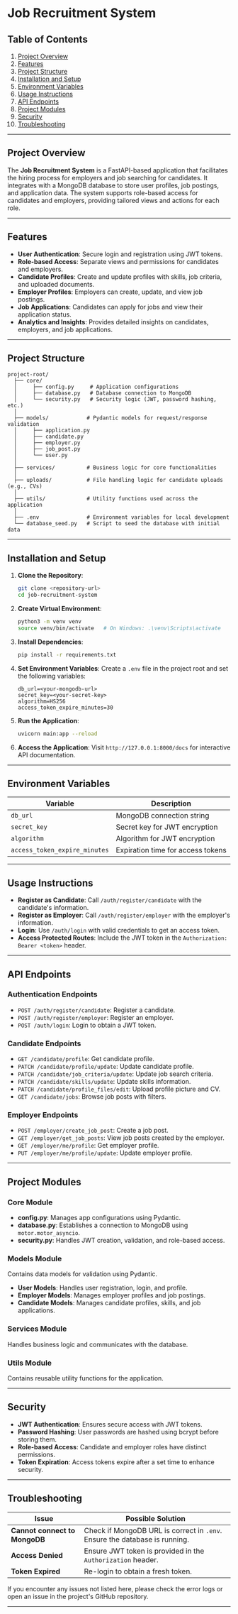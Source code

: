 # Job Recruitment System

## Table of Contents
1. [Project Overview](#project-overview)
2. [Features](#features)
3. [Project Structure](#project-structure)
4. [Installation and Setup](#installation-and-setup)
5. [Environment Variables](#environment-variables)
6. [Usage Instructions](#usage-instructions)
7. [API Endpoints](#api-endpoints)
8. [Project Modules](#project-modules)
9. [Security](#security)
10. [Troubleshooting](#troubleshooting)

---

## Project Overview
The **Job Recruitment System** is a FastAPI-based application that facilitates the hiring process for employers and job searching for candidates. It integrates with a MongoDB database to store user profiles, job postings, and application data. The system supports role-based access for candidates and employers, providing tailored views and actions for each role.

---

## Features
- **User Authentication**: Secure login and registration using JWT tokens.
- **Role-based Access**: Separate views and permissions for candidates and employers.
- **Candidate Profiles**: Create and update profiles with skills, job criteria, and uploaded documents.
- **Employer Profiles**: Employers can create, update, and view job postings.
- **Job Applications**: Candidates can apply for jobs and view their application status.
- **Analytics and Insights**: Provides detailed insights on candidates, employers, and job applications.

---

## Project Structure
```
project-root/
  ├── core/
  │     ├── config.py     # Application configurations
  │     ├── database.py   # Database connection to MongoDB
  │     └── security.py   # Security logic (JWT, password hashing, etc.)
  │
  ├── models/            # Pydantic models for request/response validation
  │     ├── application.py
  │     ├── candidate.py
  │     ├── employer.py
  │     ├── job_post.py
  │     └── user.py
  │
  ├── services/          # Business logic for core functionalities
  │
  ├── uploads/           # File handling logic for candidate uploads (e.g., CVs)
  │
  ├── utils/             # Utility functions used across the application
  │
  ├── .env               # Environment variables for local development
  └── database_seed.py   # Script to seed the database with initial data
```

---

## Installation and Setup

1. **Clone the Repository**:
    ```bash
    git clone <repository-url>
    cd job-recruitment-system
    ```

2. **Create Virtual Environment**:
    ```bash
    python3 -m venv venv
    source venv/bin/activate   # On Windows: .\venv\Scripts\activate
    ```

3. **Install Dependencies**:
    ```bash
    pip install -r requirements.txt
    ```

4. **Set Environment Variables**:
    Create a `.env` file in the project root and set the following variables:
    ```env
    db_url=<your-mongodb-url>
    secret_key=<your-secret-key>
    algorithm=HS256
    access_token_expire_minutes=30
    ```

5. **Run the Application**:
    ```bash
    uvicorn main:app --reload
    ```

6. **Access the Application**:
    Visit `http://127.0.0.1:8000/docs` for interactive API documentation.

---

## Environment Variables
| Variable                | Description                      |
|------------------------|----------------------------------|
| `db_url`                | MongoDB connection string         |
| `secret_key`            | Secret key for JWT encryption     |
| `algorithm`             | Algorithm for JWT encryption     |
| `access_token_expire_minutes` | Expiration time for access tokens |

---

## Usage Instructions
- **Register as Candidate**: Call `/auth/register/candidate` with the candidate's information.
- **Register as Employer**: Call `/auth/register/employer` with the employer's information.
- **Login**: Use `/auth/login` with valid credentials to get an access token.
- **Access Protected Routes**: Include the JWT token in the `Authorization: Bearer <token>` header.

---

## API Endpoints
### Authentication Endpoints
- `POST /auth/register/candidate`: Register a candidate.
- `POST /auth/register/employer`: Register an employer.
- `POST /auth/login`: Login to obtain a JWT token.

### Candidate Endpoints
- `GET /candidate/profile`: Get candidate profile.
- `PATCH /candidate/profile/update`: Update candidate profile.
- `PATCH /candidate/job_criteria/update`: Update job search criteria.
- `PATCH /candidate/skills/update`: Update skills information.
- `PATCH /candidate/profile_files/edit`: Upload profile picture and CV.
- `GET /candidate/jobs`: Browse job posts with filters.

### Employer Endpoints
- `POST /employer/create_job_post`: Create a job post.
- `GET /employer/get_job_posts`: View job posts created by the employer.
- `GET /employer/me/profile`: Get employer profile.
- `PUT /employer/me/profile/update`: Update employer profile.

---

## Project Modules
### **Core Module**
- **config.py**: Manages app configurations using Pydantic.
- **database.py**: Establishes a connection to MongoDB using `motor.motor_asyncio`.
- **security.py**: Handles JWT creation, validation, and role-based access.

### **Models Module**
Contains data models for validation using Pydantic.
- **User Models**: Handles user registration, login, and profile.
- **Employer Models**: Manages employer profiles and job postings.
- **Candidate Models**: Manages candidate profiles, skills, and job applications.

### **Services Module**
Handles business logic and communicates with the database.

### **Utils Module**
Contains reusable utility functions for the application.

---

## Security
- **JWT Authentication**: Ensures secure access with JWT tokens.
- **Password Hashing**: User passwords are hashed using bcrypt before storing them.
- **Role-based Access**: Candidate and employer roles have distinct permissions.
- **Token Expiration**: Access tokens expire after a set time to enhance security.

---

## Troubleshooting
| Issue                      | Possible Solution                |
|----------------------------|-----------------------------------|
| **Cannot connect to MongoDB** | Check if MongoDB URL is correct in `.env`. Ensure the database is running. |
| **Access Denied**             | Ensure JWT token is provided in the `Authorization` header. |
| **Token Expired**             | Re-login to obtain a fresh token. |

If you encounter any issues not listed here, please check the error logs or open an issue in the project's GitHub repository.

---
